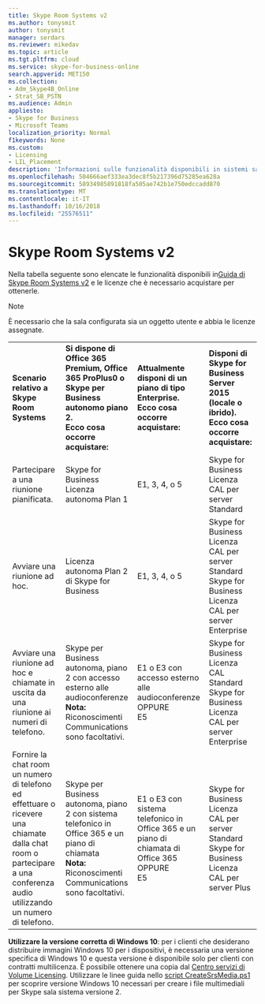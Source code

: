 ```yaml
---
title: Skype Room Systems v2
ms.author: tonysmit
author: tonysmit
manager: serdars
ms.reviewer: mikedav
ms.topic: article
ms.tgt.pltfrm: cloud
ms.service: skype-for-business-online
search.appverid: MET150
ms.collection:
- Adm_Skype4B_Online
- Strat_SB_PSTN
ms.audience: Admin
appliesto:
- Skype for Business
- Microsoft Teams
localization_priority: Normal
f1keywords: None
ms.custom:
- Licensing
- LIL_Placement
description: 'Informazioni sulle funzionalità disponibili in sistemi sala Skype v2. '
ms.openlocfilehash: 504666aef333ea3dec8f5b217396d75285ea628a
ms.sourcegitcommit: 58934985891818fa505ae742b1e750edccadd870
ms.translationtype: MT
ms.contentlocale: it-IT
ms.lasthandoff: 10/16/2018
ms.locfileid: "25576511"
---
```

# <a name="skype-room-systems-v2"></a>Skype Room Systems v2
<a name="bkmk_srs"> </a>

Nella tabella seguente sono elencate le funzionalità disponibili in[Guida di Skype Room Systems v2](https://support.office.com/article/e667f40e-5aab-40c1-bd68-611fe0002ba2) e le licenze che è necessario acquistare per ottenerle.
  
> [!NOTE]
> È necessario che la sala configurata sia un oggetto utente e abbia le licenze assegnate. 
  
|||||
|:-----|:-----|:-----|:-----|
|**Scenario relativo a Skype Room Systems** <br/> |**Si dispone di Office 365 Premium, Office 365 ProPlus0 o Skype per Business autonomo piano 2.** <br/> **Ecco cosa occorre acquistare:** <br/> |**Attualmente disponi di un piano di tipo Enterprise.** <br/> **Ecco cosa occorre acquistare:** <br/> |**Disponi di Skype for Business Server 2015 (locale o ibrido).** <br/> **Ecco cosa occorre acquistare:** <br/> |
|Partecipare a una riunione pianificata.  <br/> |Skype for Business Licenza autonoma Plan 1  <br/> |E1, 3, 4, o 5  <br/> |Skype for Business Licenza CAL per server Standard  <br/> |
|Avviare una riunione ad hoc.  <br/> |Licenza autonoma Plan 2 di Skype for Business  <br/> |E1, 3, 4, o 5  <br/> |Skype for Business Licenza CAL per server Standard  <br/> Skype for Business Licenza CAL per server Enterprise  <br/> |
|Avviare una riunione ad hoc e chiamate in uscita da una riunione ai numeri di telefono.  <br/> |Skype per Business autonoma, piano 2 con accesso esterno alle audioconferenze  <br/> **Nota:** Riconoscimenti Communications sono facoltativi.           |E1 o E3 con accesso esterno alle audioconferenze  <br/> OPPURE  <br/> E5  <br/> |Skype for Business Licenza CAL Standard  <br/> Skype for Business Licenza CAL per server Enterprise  <br/> |
|Fornire la chat room un numero di telefono ed effettuare o ricevere una chiamate dalla chat room o partecipare a una conferenza audio utilizzando un numero di telefono.  <br/> |Skype per Business autonoma, piano 2 con sistema telefonico in Office 365 e un piano di chiamata  <br/> **Nota:** Riconoscimenti Communications sono facoltativi.           |E1 o E3 con sistema telefonico in Office 365 e un piano di chiamata di Office 365  <br/> OPPURE  <br/> E5  <br/> |Skype for Business Licenza CAL per server Standard  <br/> Skype for Business Licenza CAL per server Plus  <br/> |
   
 **Utilizzare la versione corretta di Windows 10**: per i clienti che desiderano distribuire immagini Windows 10 per i dispositivi, è necessaria una versione specifica di Windows 10 e questa versione è disponibile solo per clienti con contratti multilicenza.  È possibile ottenere una copia dal [Centro servizi di Volume Licensing](https://www.microsoft.com/Licensing/servicecenter/). Utilizzare le linee guida nello [script CreateSrsMedia.ps1](https://go.microsoft.com/fwlink/?linkid=867842) per scoprire versione Windows 10 necessari per creare i file multimediali per Skype sala sistema versione 2.   

